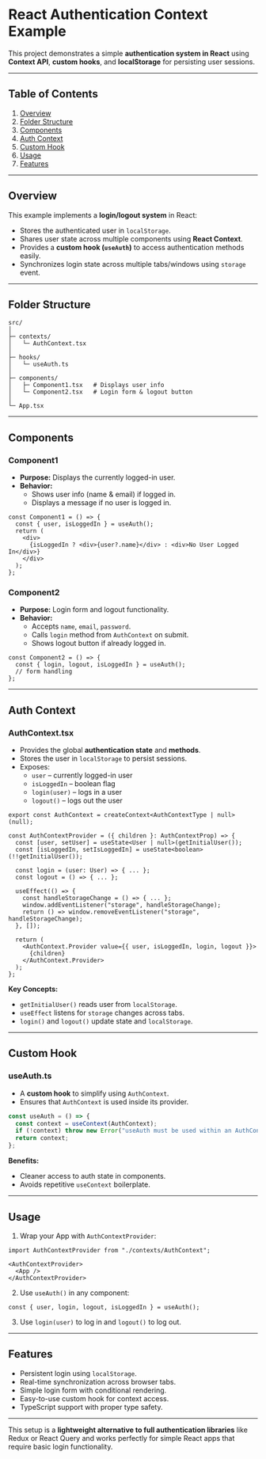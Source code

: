 # React Authentication Context Example

This project demonstrates a simple **authentication system in React** using **Context API**, **custom hooks**, and **localStorage** for persisting user sessions.

---


## Table of Contents

1. [Overview](#overview)  
2. [Folder Structure](#folder-structure)  
3. [Components](#components)  
4. [Auth Context](#auth-context)  
5. [Custom Hook](#custom-hook)  
6. [Usage](#usage)  
7. [Features](#features)  

---

## Overview

This example implements a **login/logout system** in React:

- Stores the authenticated user in `localStorage`.
- Shares user state across multiple components using **React Context**.
- Provides a **custom hook (`useAuth`)** to access authentication methods easily.
- Synchronizes login state across multiple tabs/windows using `storage` event.

---

## Folder Structure

```
src/
│
├─ contexts/
│   └─ AuthContext.tsx
│
├─ hooks/
│   └─ useAuth.ts
│
├─ components/
│   ├─ Component1.tsx   # Displays user info
│   └─ Component2.tsx   # Login form & logout button
│
└─ App.tsx
```

---

## Components

### Component1

- **Purpose:** Displays the currently logged-in user.
- **Behavior:**
  - Shows user info (name & email) if logged in.
  - Displays a message if no user is logged in.
  
```tsx
const Component1 = () => {
  const { user, isLoggedIn } = useAuth();
  return (
    <div>
      {isLoggedIn ? <div>{user?.name}</div> : <div>No User Logged In</div>}
    </div>
  );
};
```

### Component2

- **Purpose:** Login form and logout functionality.
- **Behavior:**
  - Accepts `name`, `email`, `password`.
  - Calls `login` method from `AuthContext` on submit.
  - Shows logout button if already logged in.

```tsx
const Component2 = () => {
  const { login, logout, isLoggedIn } = useAuth();
  // form handling
};
```

---

## Auth Context

### AuthContext.tsx

- Provides the global **authentication state** and **methods**.
- Stores the user in `localStorage` to persist sessions.
- Exposes:
  - `user` – currently logged-in user
  - `isLoggedIn` – boolean flag
  - `login(user)` – logs in a user
  - `logout()` – logs out the user

```tsx
export const AuthContext = createContext<AuthContextType | null>(null);

const AuthContextProvider = ({ children }: AuthContextProp) => {
  const [user, setUser] = useState<User | null>(getInitialUser());
  const [isLoggedIn, setIsLoggedIn] = useState<boolean>(!!getInitialUser());

  const login = (user: User) => { ... };
  const logout = () => { ... };

  useEffect(() => {
    const handleStorageChange = () => { ... };
    window.addEventListener("storage", handleStorageChange);
    return () => window.removeEventListener("storage", handleStorageChange);
  }, []);

  return (
    <AuthContext.Provider value={{ user, isLoggedIn, login, logout }}>
      {children}
    </AuthContext.Provider>
  );
};
```

**Key Concepts:**

- `getInitialUser()` reads user from `localStorage`.
- `useEffect` listens for `storage` changes across tabs.
- `login()` and `logout()` update state and `localStorage`.

---

## Custom Hook

### useAuth.ts

- A **custom hook** to simplify using `AuthContext`.
- Ensures that `AuthContext` is used inside its provider.

```ts
const useAuth = () => {
  const context = useContext(AuthContext);
  if (!context) throw new Error("useAuth must be used within an AuthContextProvider");
  return context;
};
```

**Benefits:**

- Cleaner access to auth state in components.
- Avoids repetitive `useContext` boilerplate.

---

## Usage

1. Wrap your App with `AuthContextProvider`:

```tsx
import AuthContextProvider from "./contexts/AuthContext";

<AuthContextProvider>
  <App />
</AuthContextProvider>
```

2. Use `useAuth()` in any component:

```tsx
const { user, login, logout, isLoggedIn } = useAuth();
```

3. Use `login(user)` to log in and `logout()` to log out.

---

## Features

- Persistent login using `localStorage`.
- Real-time synchronization across browser tabs.
- Simple login form with conditional rendering.
- Easy-to-use custom hook for context access.
- TypeScript support with proper type safety.

---

This setup is a **lightweight alternative to full authentication libraries** like Redux or React Query and works perfectly for simple React apps that require basic login functionality.